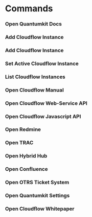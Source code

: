 # Commands

### Open Quantumkit Docs

### Add Cloudflow Instance

### Add Cloudflow Instance

### Set Active Cloudflow Instance

### List Cloudflow Instances

### Open Cloudflow Manual

### Open Cloudflow Web-Service API

### Open Cloudflow Javascript API

### Open Redmine

### Open TRAC

### Open Hybrid Hub

### Open Confluence

### Open OTRS Ticket System

### Open Quantumkit Settings

### Open Cloudflow Whitepaper
